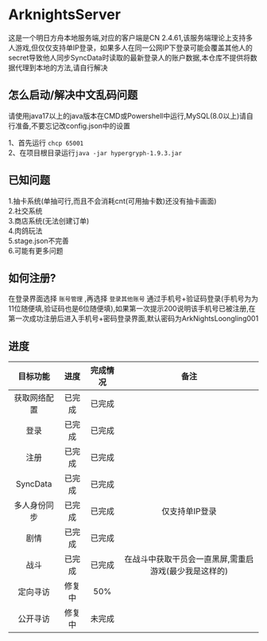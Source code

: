 # ArknightsServer
这是一个明日方舟本地服务端,对应的客户端是CN 2.4.61,该服务端理论上支持多人游戏,但仅仅支持单IP登录，如果多人在同一公网IP下登录可能会覆盖其他人的secret导致他人同步SyncData时读取的最新登录人的账户数据,本仓库不提供将数据代理到本地的方法,请自行解决
## 怎么启动/解决中文乱码问题
请使用java17以上的java版本在CMD或Powershell中运行,MySQL(8.0以上)请自行准备,不要忘记改config.json中的设置

1、首先运行 `chcp 65001`  
2、在项目根目录运行`java -jar hypergryph-1.9.3.jar`

## 已知问题
 
1.抽卡系统(单抽可行,而且不会消耗cnt(可用抽卡数)还没有抽卡画面)  
2.社交系统  
3.商店系统(无法创建订单)  
4.肉鸽玩法  
5.stage.json不完善  
6.可能有更多问题

## 如何注册?

在登录界面选择 `账号管理` ,再选择 `登录其他账号` 通过手机号+验证码登录(手机号为为11位随便填,验证码也是6位随便填),如果第一次提示200说明该手机号已被注册,在第一次成功注册后进入手机号+密码登录界面,默认密码为ArkNightsLoongling001

## 进度
|   目标功能  | 进度  | 完成情况 | 备注 |
|:-------:|:---:|:----:|:---:|
|  获取网络配置 | 已完成 | 已完成  |  |
|    登录   | 已完成 | 已完成  |  |
|    注册   | 已完成 | 已完成  |  |
| SyncData | 已完成 | 已完成  |  |
|  多人身份同步 | 已完成 | 已完成  | 仅支持单IP登录 |
|    剧情   | 已完成 | 已完成  |  |
|    战斗   | 已完成 | 已完成  | 在战斗中获取干员会一直黑屏,需重启游戏(最少我是这样的) |
|   定向寻访  | 修复中 | 50%  |  |
|  公开寻访   | 修复中 | 未完成  |  |
